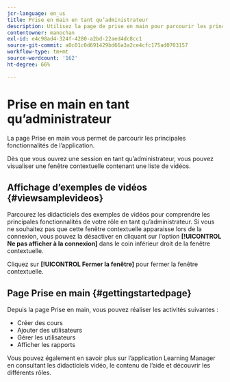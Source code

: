 ```yaml
---
jcr-language: en_us
title: Prise en main en tant qu’administrateur
description: Utilisez la page de prise en main pour parcourir les principales fonctionnalités d’administration de Adobe Learning Manager.
contentowner: manochan
exl-id: e4c98ad4-324f-4280-a2bd-22aed4dc8cc1
source-git-commit: a0c01c0d691429bd66a3a2ce4cfc175ad0703157
workflow-type: tm+mt
source-wordcount: '162'
ht-degree: 66%

---
```


# Prise en main en tant qu’administrateur

La page Prise en main vous permet de parcourir les principales fonctionnalités de l’application.

Dès que vous ouvrez une session en tant qu’administrateur, vous pouvez visualiser une fenêtre contextuelle contenant une liste de vidéos.

## Affichage d’exemples de vidéos {#viewsamplevideos}

Parcourez les didacticiels des exemples de vidéos pour comprendre les principales fonctionnalités de votre rôle en tant qu’administrateur. Si vous ne souhaitez pas que cette fenêtre contextuelle apparaisse lors de la connexion, vous pouvez la désactiver en cliquant sur l&#39;option **[!UICONTROL Ne pas afficher à la connexion]** dans le coin inférieur droit de la fenêtre contextuelle.

Cliquez sur **[!UICONTROL Fermer la fenêtre]** pour fermer la fenêtre contextuelle.

<!--![](assets/welcome-videos-e1439961904106.png)-->

## Page Prise en main {#gettingstartedpage}

Depuis la page Prise en main, vous pouvez réaliser les activités suivantes :

* Créer des cours
* Ajouter des utilisateurs
* Gérer les utilisateurs
* Afficher les rapports

Vous pouvez également en savoir plus sur l’application Learning Manager en consultant les didacticiels vidéo, le contenu de l’aide et découvrir les différents rôles.

<!--![](assets/admin-landing-page-300x204.png)-->
